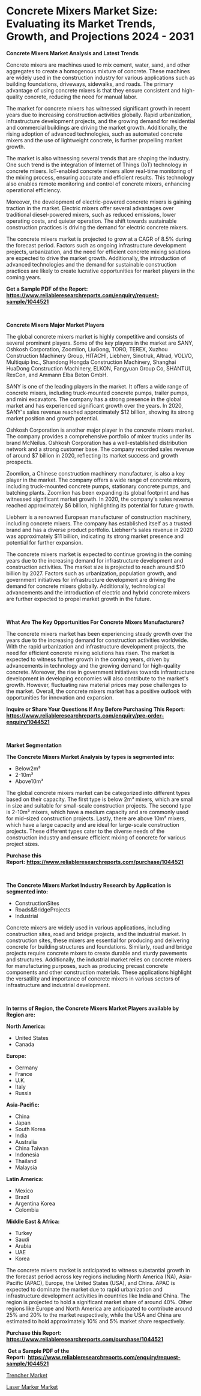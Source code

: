 <p><h1>Concrete Mixers Market Size: Evaluating its Market Trends, Growth, and Projections 2024 - 2031</h1></p><p><strong>Concrete Mixers Market Analysis and Latest Trends</strong></p>
<p><p>Concrete mixers are machines used to mix cement, water, sand, and other aggregates to create a homogenous mixture of concrete. These machines are widely used in the construction industry for various applications such as building foundations, driveways, sidewalks, and roads. The primary advantage of using concrete mixers is that they ensure consistent and high-quality concrete, reducing the need for manual labor.</p><p>The market for concrete mixers has witnessed significant growth in recent years due to increasing construction activities globally. Rapid urbanization, infrastructure development projects, and the growing demand for residential and commercial buildings are driving the market growth. Additionally, the rising adoption of advanced technologies, such as automated concrete mixers and the use of lightweight concrete, is further propelling market growth.</p><p>The market is also witnessing several trends that are shaping the industry. One such trend is the integration of Internet of Things (IoT) technology in concrete mixers. IoT-enabled concrete mixers allow real-time monitoring of the mixing process, ensuring accurate and efficient results. This technology also enables remote monitoring and control of concrete mixers, enhancing operational efficiency.</p><p>Moreover, the development of electric-powered concrete mixers is gaining traction in the market. Electric mixers offer several advantages over traditional diesel-powered mixers, such as reduced emissions, lower operating costs, and quieter operation. The shift towards sustainable construction practices is driving the demand for electric concrete mixers.</p><p>The concrete mixers market is projected to grow at a CAGR of 8.5% during the forecast period. Factors such as ongoing infrastructure development projects, urbanization, and the need for efficient concrete mixing solutions are expected to drive the market growth. Additionally, the introduction of advanced technologies and the demand for sustainable construction practices are likely to create lucrative opportunities for market players in the coming years.</p></p>
<p><strong>Get a Sample PDF of the Report:&nbsp; <a href="https://www.reliableresearchreports.com/enquiry/request-sample/1044521">https://www.reliableresearchreports.com/enquiry/request-sample/1044521</a></strong></p>
<p>&nbsp;</p>
<p><strong>Concrete Mixers Major Market Players</strong></p>
<p><p>The global concrete mixers market is highly competitive and consists of several prominent players. Some of the key players in the market are SANY, Oshkosh Corporation, Zoomlion, LiuGong, TORO, TEREX, Xuzhou Construction Machinery Group, HITACHI, Liebherr, Sinotruk, Altrad, VOLVO, Multiquip Inc., Shandong Hongda Construction Machinery, Shanghai HuaDong Construction Machinery, ELKON, Fangyuan Group Co, SHANTUI, RexCon, and Ammann Elba Beton GmbH.</p><p>SANY is one of the leading players in the market. It offers a wide range of concrete mixers, including truck-mounted concrete pumps, trailer pumps, and mini excavators. The company has a strong presence in the global market and has experienced significant growth over the years. In 2020, SANY's sales revenue reached approximately $12 billion, showing its strong market position and growth potential.</p><p>Oshkosh Corporation is another major player in the concrete mixers market. The company provides a comprehensive portfolio of mixer trucks under its brand McNeilus. Oshkosh Corporation has a well-established distribution network and a strong customer base. The company recorded sales revenue of around $7 billion in 2020, reflecting its market success and growth prospects.</p><p>Zoomlion, a Chinese construction machinery manufacturer, is also a key player in the market. The company offers a wide range of concrete mixers, including truck-mounted concrete pumps, stationary concrete pumps, and batching plants. Zoomlion has been expanding its global footprint and has witnessed significant market growth. In 2020, the company's sales revenue reached approximately $6 billion, highlighting its potential for future growth.</p><p>Liebherr is a renowned European manufacturer of construction machinery, including concrete mixers. The company has established itself as a trusted brand and has a diverse product portfolio. Liebherr's sales revenue in 2020 was approximately $11 billion, indicating its strong market presence and potential for further expansion.</p><p>The concrete mixers market is expected to continue growing in the coming years due to the increasing demand for infrastructure development and construction activities. The market size is projected to reach around $10 billion by 2027. Factors such as urbanization, population growth, and government initiatives for infrastructure development are driving the demand for concrete mixers globally. Additionally, technological advancements and the introduction of electric and hybrid concrete mixers are further expected to propel market growth in the future.</p></p>
<p>&nbsp;</p>
<p><strong>What Are The Key Opportunities For Concrete Mixers Manufacturers?</strong></p>
<p><p>The concrete mixers market has been experiencing steady growth over the years due to the increasing demand for construction activities worldwide. With the rapid urbanization and infrastructure development projects, the need for efficient concrete mixing solutions has risen. The market is expected to witness further growth in the coming years, driven by advancements in technology and the growing demand for high-quality concrete. Moreover, the rise in government initiatives towards infrastructure development in developing economies will also contribute to the market's growth. However, fluctuating raw material prices may pose challenges to the market. Overall, the concrete mixers market has a positive outlook with opportunities for innovation and expansion.</p></p>
<p><strong>Inquire or Share Your Questions If Any Before Purchasing This Report: <a href="https://www.reliableresearchreports.com/enquiry/pre-order-enquiry/1044521">https://www.reliableresearchreports.com/enquiry/pre-order-enquiry/1044521</a></strong></p>
<p>&nbsp;</p>
<p><strong>Market Segmentation</strong></p>
<p><strong>The Concrete Mixers Market Analysis by types is segmented into:</strong></p>
<p><ul><li>Below2m³</li><li>2-10m³</li><li>Above10m³</li></ul></p>
<p><p>The global concrete mixers market can be categorized into different types based on their capacity. The first type is below 2m³ mixers, which are small in size and suitable for small-scale construction projects. The second type is 2-10m³ mixers, which have a medium capacity and are commonly used for mid-sized construction projects. Lastly, there are above 10m³ mixers, which have a large capacity and are ideal for large-scale construction projects. These different types cater to the diverse needs of the construction industry and ensure efficient mixing of concrete for various project sizes.</p></p>
<p><strong>Purchase this Report:&nbsp;<a href="https://www.reliableresearchreports.com/purchase/1044521">https://www.reliableresearchreports.com/purchase/1044521</a></strong></p>
<p>&nbsp;</p>
<p><strong>The Concrete Mixers Market Industry Research by Application is segmented into:</strong></p>
<p><ul><li>ConstructionSites</li><li>Roads&BridgeProjects</li><li>Industrial</li></ul></p>
<p><p>Concrete mixers are widely used in various applications, including construction sites, road and bridge projects, and the industrial market. In construction sites, these mixers are essential for producing and delivering concrete for building structures and foundations. Similarly, road and bridge projects require concrete mixers to create durable and sturdy pavements and structures. Additionally, the industrial market relies on concrete mixers for manufacturing purposes, such as producing precast concrete components and other construction materials. These applications highlight the versatility and importance of concrete mixers in various sectors of infrastructure and industrial development.</p></p>
<p>&nbsp;</p>
<p><strong>In terms of Region, the Concrete Mixers Market Players available by Region are:</strong></p>
<p>
    <p> <strong> North America: </strong>
        <ul>
            <li>United States</li>
            <li>Canada</li>
        </ul>
        </p> 
    <p> <strong> Europe: </strong>
        <ul>
            <li>Germany</li>
            <li>France</li>
            <li>U.K.</li>
            <li>Italy</li>
            <li>Russia</li>
        </ul>
        </p> 
    <p> <strong> Asia-Pacific: </strong>
        <ul>
            <li>China</li>
            <li>Japan</li>
            <li>South Korea</li>
            <li>India</li>
            <li>Australia</li>
            <li>China Taiwan</li>
            <li>Indonesia</li>
            <li>Thailand</li>
            <li>Malaysia</li>
        </ul>
        </p> 
    <p> <strong> Latin America: </strong>
        <ul>
            <li>Mexico</li>
            <li>Brazil</li>
            <li>Argentina Korea</li>
            <li>Colombia</li>
        </ul>
        </p> 
    <p> <strong> Middle East & Africa: </strong>
        <ul>
            <li>Turkey</li>
            <li>Saudi</li>
            <li>Arabia</li>
            <li>UAE</li>
            <li>Korea</li>
        </ul>
    </p>
    </p>
<p><p>The concrete mixers market is anticipated to witness substantial growth in the forecast period across key regions including North America (NA), Asia-Pacific (APAC), Europe, the United States (USA), and China. APAC is expected to dominate the market due to rapid urbanization and infrastructure development activities in countries like India and China. The region is projected to hold a significant market share of around 40%. Other regions like Europe and North America are anticipated to contribute around 25% and 20% to the market respectively, while the USA and China are estimated to hold approximately 10% and 5% market share respectively.</p></p>
<p><strong>Purchase this Report: <a href="https://www.reliableresearchreports.com/purchase/1044521">https://www.reliableresearchreports.com/purchase/1044521</a></strong></p>
<p>&nbsp;<strong>Get a Sample PDF of the Report:&nbsp;&nbsp;<a href="https://www.reliableresearchreports.com/enquiry/request-sample/1044521">https://www.reliableresearchreports.com/enquiry/request-sample/1044521</a></strong></p>
<p><strong></strong></p>
<p><p><a href="https://github.com/chartsaturn/Market-Research-Report-List-1/blob/main/trencher-market.md">Trencher Market</a></p><p><a href="https://github.com/Triciasol/Market-Research-Report-List-1/blob/main/laser-marker-market.md">Laser Marker Market</a></p></p>